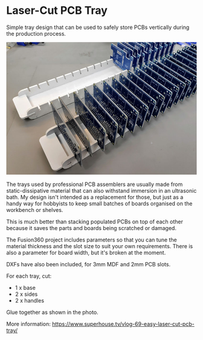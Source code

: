 Laser-Cut PCB Tray
==================

Simple tray design that can be used to safely store PCBs vertically
during the production process.

![Trays in use](pcb-trays.jpg)

The trays used by professional PCB assemblers are usually made from
static-dissipative material that can also withstand immersion in an
ultrasonic bath. My design isn't intended as a replacement for those,
but just as a handy way for hobbyists to keep small batches of boards
organised on the workbench or shelves.

This is much better than stacking populated PCBs on top of each other
because it saves the parts and boards being scratched or damaged.

The Fusion360 project includes parameters so that you can tune the
material thickness and the slot size to suit your own requirements.
There is also a parameter for board width, but it's broken at the
moment.

DXFs have also been included, for 3mm MDF and 2mm PCB slots.

For each tray, cut:
* 1 x base
* 2 x sides
* 2 x handles

Glue together as shown in the photo.

More information: https://www.superhouse.tv/vlog-69-easy-laser-cut-pcb-tray/

